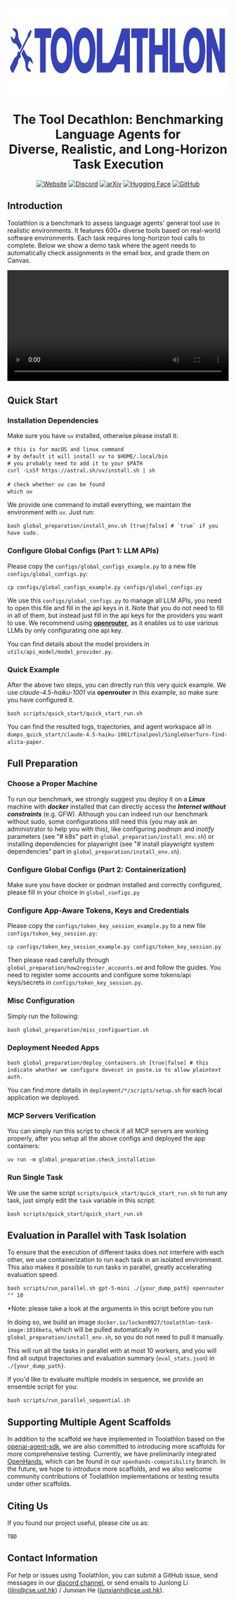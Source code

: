 <div align="center">

 <p align="center">
    <img src="./assets/toolathlon.svg" alt="Logo" width="500" height="200"/>
</p>

# The Tool Decathlon: Benchmarking Language Agents for <br>Diverse, Realistic, and Long-Horizon Task Execution

[![Website](https://img.shields.io/badge/Website-4285F4?style=for-the-badge&logo=google-chrome&logoColor=white)](https://toolathlon.xyz/)
[![Discord](https://img.shields.io/badge/Join_Our_Discord-5865F2?style=for-the-badge&logo=discord&logoColor=white)](https://discord.gg/8sq8axSR)
[![arXiv](https://img.shields.io/badge/Paper-b31b1b?style=for-the-badge&logo=arxiv&logoColor=white)](https://arxiv.org/abs/xxxx.xxxxx)
[![Hugging Face](https://img.shields.io/badge/Trajectories-FFD21E?style=for-the-badge&logo=huggingface&logoColor=black)](https://huggingface.co/datasets/hkust-nlp/Toolathlon-Trajectories)
[![GitHub](https://img.shields.io/badge/GitHub-181717?style=for-the-badge&logo=github&logoColor=white)](https://github.com/hkust-nlp/Toolathlon)

</div>

## Introduction
Toolathlon is a benchmark to assess language agents' general tool use in realistic environments. It features 600+ diverse tools based on real-world software environments. Each task requires long-horizon tool calls to complete. Below we show a demo task where the agent needs to automatically check assignments in the email box, and grade them on Canvas.

<div align="center">
  <video src="assets/demo.mp4" width="100%" controls></video>
</div>



## Quick Start

### Installation Dependencies

Make sure you have `uv` installed, otherwise please install it:

```
# this is for macOS and linux command
# by default it will install uv to $HOME/.local/bin
# you probably need to add it to your $PATH
curl -LsSf https://astral.sh/uv/install.sh | sh

# check whether uv can be found
which uv
```

We provide one command to install everything, we maintain the environment with `uv`. Just run:


```
bash global_preparation/install_env.sh [true|false] # `true` if you have sudo.
```

### Configure Global Configs (Part 1: LLM APIs)

Please copy the `configs/global_configs_example.py` to a new file `configs/global_configs.py`:

```
cp configs/global_configs_example.py configs/global_configs.py
```

We use this `configs/global_configs.py` to manage all LLM APIs, you need to open this file and fill in the api keys in it. Note that you do not need to fill in all of them, but instead just fill in the api keys for the providers you want to use. We recommend using [**openrouter**](https://openrouter.ai/), as it enables us to use various LLMs by only configurating one api key.

You can find details about the model providers in `utils/api_model/model_provider.py`.

### Quick Example

After the above two steps, you can directly run this very quick example. We use *claude-4.5-haiku-1001* via **openrouter** in this example, so make sure you have configured it.

```
bash scripts/quick_start/quick_start_run.sh
```

You can find the resulted logs, trajectories, and agent workspace all in `dumps_quick_start/claude-4.5-haiku-1001/finalpool/SingleUserTurn-find-alita-paper`.

## Full Preparation

### Choose a Proper Machine

To run our benchmark, we strongly suggest you deploy it on a ***Linux*** machine with ***docker*** installed that can directly access the ***Internet without constraints*** (e.g. GFW). 
Although you can indeed run our benchmark without sudo, some configurations still need this (you may ask an administrator to help you with this), like configuring *podman* and *inotify* parameters (see "# k8s" part in `global_preparation/install_env.sh`) or installing dependencies for playwright (see "# install playwright system dependencies" part in `global_preparation/install_env.sh`).


### Configure Global Configs (Part 2: Containerization)

Make sure you have docker or podman installed and correctly configured, please fill in your choice in `global_configs.py`

### Configure App-Aware Tokens, Keys and Credentials

Please copy the `configs/token_key_session_example.py` to a new file `configs/token_key_session.py`:

```
cp configs/token_key_session_example.py configs/token_key_session.py
```

Then please read carefully through `global_preparation/how2register_accounts.md` and follow the guides. You need to register some accounts and configure some tokens/api keys/secrets in `configs/token_key_session.py`. 

### Misc Configuration

Simply run the following:
```
bash global_preparation/misc_configuartion.sh
```

### Deployment Needed Apps
```
bash global_preparation/deploy_containers.sh [true|false] # this indicate whether we configure dovecot in poste.io to allow plaintext auth.
```

You can find more details in `deployment/*/scripts/setup.sh` for each local application we deployed.

### MCP Servers Verification

You can simply run this script to check if all MCP servers are working properly, after you setup all the above configs and deployed the app containers:

```
uv run -m global_preparation.check_installation
```

### Run Single Task

We use the same script `scripts/quick_start/quick_start_run.sh` to run any task, just simply edit the `task` variable in this script:

```
bash scripts/quick_start/quick_start_run.sh
```

## Evaluation in Parallel with Task Isolation

To ensure that the execution of different tasks does not interfere with each other, we use containerization to run each task in an isolated environment. This also makes it possible to run tasks in parallel, greatly accelerating evaluation speed.

```
bash scripts/run_parallel.sh gpt-5-mini ./{your_dump_path} openrouter "" 10
```
*Note: please take a look at the arguments in this script before you run

In doing so, we build an image `docker.io/lockon0927/toolathlon-task-image:1016beta`, which will be pulled automatically in `global_preparation/install_env.sh`, so you do not need to pull it manually.

This will run all the tasks in parallel with at most 10 workers, and you will find all output trajectories and evaluation summary (`eval_stats.json`) in `./{your_dump_path}`.

If you'd like to evaluate multiple models in sequence, we provide an ensemble script for you:

```
bash scripts/run_parallel_sequential.sh
```

## Supporting Multiple Agent Scaffolds  
In addition to the scaffold we have implemented in Toolathlon based on the [openai-agent-sdk](https://github.com/openai/openai-agents-python), we are also committed to introducing more scaffolds for more comprehensive testing. Currently, we have preliminarily integrated [OpenHands](https://github.com/All-Hands-AI/OpenHands), which can be found in our `openhands-compatibility` branch. In the future, we hope to introduce more scaffolds, and we also welcome community contributions of Toolathlon implementations or testing results under other scaffolds.

## Citing Us
If you found our project useful, please cite us as:
```
TBD
```

## Contact Information
For help or issues using Toolathlon, you can submit a GitHub issue, send messages in our [discord channel](https://discord.gg/8sq8axSR), or send emails to Junlong Li (jlini@cse.ust.hk) / Junxian He (junxianh@cse.ust.hk).